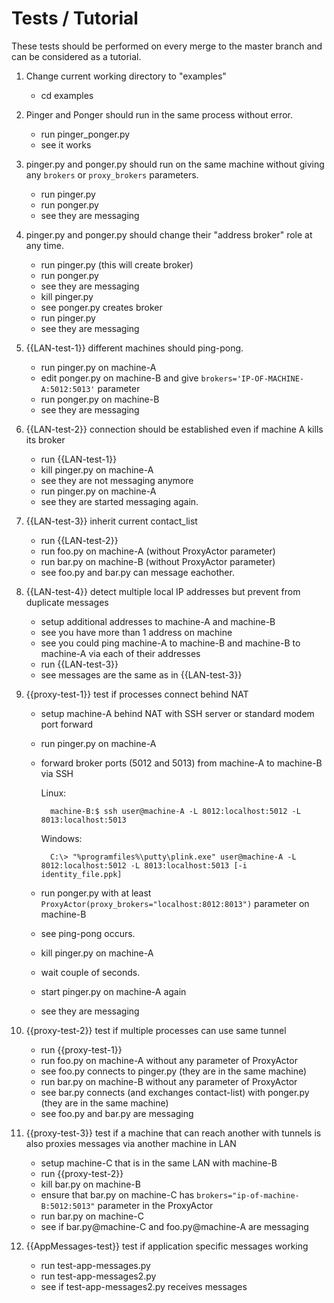 # Tests / Tutorial

These tests should be performed on every merge to the master branch and can be considered as a tutorial.


1. Change current working directory to "examples"

    * cd examples

2. Pinger and Ponger should run in the same process without error.

    * run pinger_ponger.py
    * see it works

3. pinger.py and ponger.py should run on the same machine without giving any `brokers` or `proxy_brokers` parameters.

    * run pinger.py
    * run ponger.py
    * see they are messaging

4. pinger.py and ponger.py should change their "address broker" role at any time.

    * run pinger.py (this will create broker)
    * run ponger.py
    * see they are messaging
    * kill pinger.py
    * see ponger.py creates broker
    * run pinger.py
    * see they are messaging

5. {{LAN-test-1}} different machines should ping-pong.

    * run pinger.py on machine-A
    * edit ponger.py on machine-B and give `brokers='IP-OF-MACHINE-A:5012:5013'` parameter
    * run ponger.py on machine-B
    * see they are messaging

6. {{LAN-test-2}} connection should be established even if machine A kills its broker

    * run {{LAN-test-1}}
    * kill pinger.py on machine-A
    * see they are not messaging anymore
    * run pinger.py on machine-A
    * see they are started messaging again.

7. {{LAN-test-3}} inherit current contact_list

    * run {{LAN-test-2}}
    * run foo.py on machine-A (without ProxyActor parameter)
    * run bar.py on machine-B (without ProxyActor parameter)
    * see foo.py and bar.py can message eachother.

8. {{LAN-test-4}} detect multiple local IP addresses but prevent from duplicate messages

    * setup additional addresses to machine-A and machine-B
    * see you have more than 1 address on machine
    * see you could ping machine-A to machine-B and machine-B to machine-A via each of their addresses
    * run {{LAN-test-3}}
    * see messages are the same as in {{LAN-test-3}}

9. {{proxy-test-1}} test if processes connect behind NAT

    * setup machine-A behind NAT with SSH server or standard modem port forward
    * run pinger.py on machine-A
    * forward broker ports (5012 and 5013) from machine-A to machine-B via SSH

        Linux:

            machine-B:$ ssh user@machine-A -L 8012:localhost:5012 -L 8013:localhost:5013

        Windows:

            C:\> "%programfiles%\putty\plink.exe" user@machine-A -L 8012:localhost:5012 -L 8013:localhost:5013 [-i identity_file.ppk]

    * run ponger.py with at least `ProxyActor(proxy_brokers="localhost:8012:8013")` parameter on machine-B
    * see ping-pong occurs.
    * kill pinger.py on machine-A
    * wait couple of seconds.
    * start pinger.py on machine-A again
    * see they are messaging

10. {{proxy-test-2}} test if multiple processes can use same tunnel

    * run {{proxy-test-1}}
    * run foo.py on machine-A without any parameter of ProxyActor
    * see foo.py connects to pinger.py (they are in the same machine)
    * run bar.py on machine-B without any parameter of ProxyActor
    * see bar.py connects (and exchanges contact-list) with ponger.py (they are in the same machine)
    * see foo.py and bar.py are messaging

11. {{proxy-test-3}} test if a machine that can reach another with tunnels is also
    proxies messages via another machine in LAN

    * setup machine-C that is in the same LAN with machine-B
    * run {{proxy-test-2}}
    * kill bar.py on machine-B
    * ensure that bar.py on machine-C has `brokers="ip-of-machine-B:5012:5013"` parameter in the ProxyActor
    * run bar.py on machine-C
    * see if bar.py@machine-C and foo.py@machine-A are messaging

12. {{AppMessages-test}} test if application specific messages working

    * run test-app-messages.py
    * run test-app-messages2.py
    * see if test-app-messages2.py receives messages

